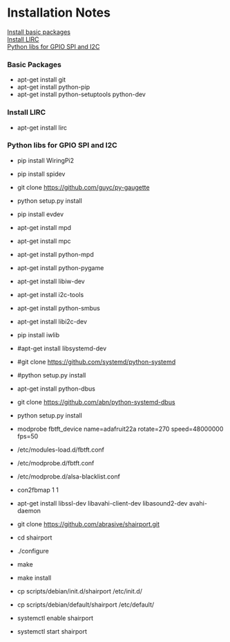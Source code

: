 # Installation Notes

[Install basic packages](#basic-packages)<br>
[Install LIRC](#install-lirc)<br>
[Python libs for GPIO SPI and I2C](#python-libs-for-gpio-spi-and-i2c)<br>

### Basic Packages
- apt-get install git
- apt-get install python-pip
- apt-get install python-setuptools python-dev

### Install LIRC
- apt-get install lirc

### Python libs for GPIO SPI and I2C
- pip install WiringPi2
- pip install spidev
- git clone https://github.com/guyc/py-gaugette
- python setup.py install
- pip install evdev
- apt-get install mpd
- apt-get install mpc
- apt-get install python-mpd
- apt-get install python-pygame
- apt-get install libiw-dev
- apt-get install i2c-tools
- apt-get install python-smbus
- apt-get install libi2c-dev
- pip install iwlib
- #apt-get install libsystemd-dev
- #git clone https://github.com/systemd/python-systemd
- #python setup.py install
- apt-get install python-dbus
- git clone https://github.com/abn/python-systemd-dbus
- python setup.py install

- modprobe fbtft_device name=adafruit22a rotate=270 speed=48000000 fps=50
- /etc/modules-load.d/fbtft.conf
- /etc/modprobe.d/fbtft.conf
- /etc/modprobe.d/alsa-blacklist.conf
- con2fbmap 1 1

- apt-get install libssl-dev libavahi-client-dev libasound2-dev avahi-daemon
- git clone https://github.com/abrasive/shairport.git
- cd shairport
- ./configure
- make
- make install
- cp scripts/debian/init.d/shairport /etc/init.d/
- cp scripts/debian/default/shairport /etc/default/
- systemctl enable shairport
- systemctl start shairport